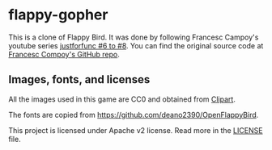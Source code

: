 # flappy-gopher

This is a clone of Flappy Bird.
It was done by following Francesc Campoy's youtube series [justforfunc #6 to #8](https://youtu.be/aYkxFbd6luY). You can find the original source code at [Francesc Compoy's GitHub repo](https://github.com/campoy/flappy-gopher).

## Images, fonts, and licenses

All the images used in this game are CC0 and obtained from [Clipart](https://openclipart.org/tags/flapping).


The fonts are copied from https://github.com/deano2390/OpenFlappyBird.

This project is licensed under Apache v2 license. Read more in the [LICENSE](LICENSE) file.
